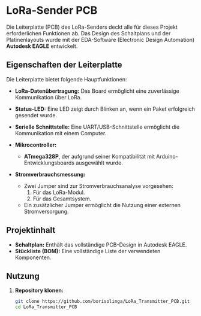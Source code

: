 # LoRa-Sender PCB

Die Leiterplatte (PCB) des LoRa-Senders deckt alle für dieses Projekt erforderlichen Funktionen ab. Das Design des Schaltplans und der Platinenlayouts wurde mit der EDA-Software (Electronic Design Automation) **Autodesk EAGLE** entwickelt.

## Eigenschaften der Leiterplatte

Die Leiterplatte bietet folgende Hauptfunktionen:

- **LoRa-Datenübertragung:** Das Board ermöglicht eine zuverlässige Kommunikation über LoRa.
- **Status-LED:** Eine LED zeigt durch Blinken an, wenn ein Paket erfolgreich gesendet wurde.
- **Serielle Schnittstelle:** Eine UART/USB-Schnittstelle ermöglicht die Kommunikation mit einem Computer.
- **Mikrocontroller:**  
  - **ATmega328P**, der aufgrund seiner Kompatibilität mit Arduino-Entwicklungsboards ausgewählt wurde.  
 
- **Stromverbrauchsmessung:**  
  - Zwei Jumper sind zur Stromverbrauchsanalyse vorgesehen:  
    1. Für das LoRa-Modul.  
    2. Für das Gesamtsystem.
  - Ein zusätzlicher Jumper ermöglicht die Nutzung einer externen Stromversorgung.

## Projektinhalt

- **Schaltplan:** Enthält das vollständige PCB-Design in Autodesk EAGLE.
- **Stückliste (BOM):** Eine vollständige Liste der verwendeten Komponenten.


## Nutzung

1. **Repository klonen:**

   ```bash
   git clone https://github.com/borisolinga/LoRa_Transmitter_PCB.git
   cd LoRa_Transmitter_PCB
